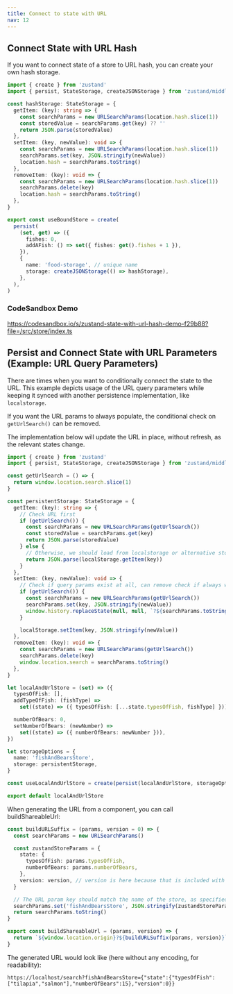 ```yaml
---
title: Connect to state with URL
nav: 12
---
```


## Connect State with URL Hash

If you want to connect state of a store to URL hash, you can create your own hash storage.

```ts
import { create } from 'zustand'
import { persist, StateStorage, createJSONStorage } from 'zustand/middleware'

const hashStorage: StateStorage = {
  getItem: (key): string => {
    const searchParams = new URLSearchParams(location.hash.slice(1))
    const storedValue = searchParams.get(key) ?? ''
    return JSON.parse(storedValue)
  },
  setItem: (key, newValue): void => {
    const searchParams = new URLSearchParams(location.hash.slice(1))
    searchParams.set(key, JSON.stringify(newValue))
    location.hash = searchParams.toString()
  },
  removeItem: (key): void => {
    const searchParams = new URLSearchParams(location.hash.slice(1))
    searchParams.delete(key)
    location.hash = searchParams.toString()
  },
}

export const useBoundStore = create(
  persist(
    (set, get) => ({
      fishes: 0,
      addAFish: () => set({ fishes: get().fishes + 1 }),
    }),
    {
      name: 'food-storage', // unique name
      storage: createJSONStorage(() => hashStorage),
    },
  ),
)
```

### CodeSandbox Demo

https://codesandbox.io/s/zustand-state-with-url-hash-demo-f29b88?file=/src/store/index.ts

## Persist and Connect State with URL Parameters (Example: URL Query Parameters)

There are times when you want to conditionally connect the state to the URL.
This example depicts usage of the URL query parameters
while keeping it synced with another persistence implementation, like `localstorage`.

If you want the URL params to always populate, the conditional check on `getUrlSearch()` can be removed.

The implementation below will update the URL in place, without refresh, as the relevant states change.

```ts
import { create } from 'zustand'
import { persist, StateStorage, createJSONStorage } from 'zustand/middleware'

const getUrlSearch = () => {
  return window.location.search.slice(1)
}

const persistentStorage: StateStorage = {
  getItem: (key): string => {
    // Check URL first
    if (getUrlSearch()) {
      const searchParams = new URLSearchParams(getUrlSearch())
      const storedValue = searchParams.get(key)
      return JSON.parse(storedValue)
    } else {
      // Otherwise, we should load from localstorage or alternative storage
      return JSON.parse(localStorage.getItem(key))
    }
  },
  setItem: (key, newValue): void => {
    // Check if query params exist at all, can remove check if always want to set URL
    if (getUrlSearch()) {
      const searchParams = new URLSearchParams(getUrlSearch())
      searchParams.set(key, JSON.stringify(newValue))
      window.history.replaceState(null, null, `?${searchParams.toString()}`)
    }

    localStorage.setItem(key, JSON.stringify(newValue))
  },
  removeItem: (key): void => {
    const searchParams = new URLSearchParams(getUrlSearch())
    searchParams.delete(key)
    window.location.search = searchParams.toString()
  },
}

let localAndUrlStore = (set) => ({
  typesOfFish: [],
  addTypeOfFish: (fishType) =>
    set((state) => ({ typesOfFish: [...state.typesOfFish, fishType] })),

  numberOfBears: 0,
  setNumberOfBears: (newNumber) =>
    set((state) => ({ numberOfBears: newNumber })),
})

let storageOptions = {
  name: 'fishAndBearsStore',
  storage: persistentStorage,
}

const useLocalAndUrlStore = create(persist(localAndUrlStore, storageOptions))

export default localAndUrlStore
```

When generating the URL from a component, you can call buildShareableUrl:

```ts
const buildURLSuffix = (params, version = 0) => {
  const searchParams = new URLSearchParams()

  const zustandStoreParams = {
    state: {
      typesOfFish: params.typesOfFish,
      numberOfBears: params.numberOfBears,
    },
    version: version, // version is here because that is included with how Zustand sets the state
  }

  // The URL param key should match the name of the store, as specified as in storageOptions above
  searchParams.set('fishAndBearsStore', JSON.stringify(zustandStoreParams))
  return searchParams.toString()
}

export const buildShareableUrl = (params, version) => {
  return `${window.location.origin}?${buildURLSuffix(params, version)}`
}
```

The generated URL would look like (here without any encoding, for readability):

`https://localhost/search?fishAndBearsStore={"state":{"typesOfFish":["tilapia","salmon"],"numberOfBears":15},"version":0}}`
